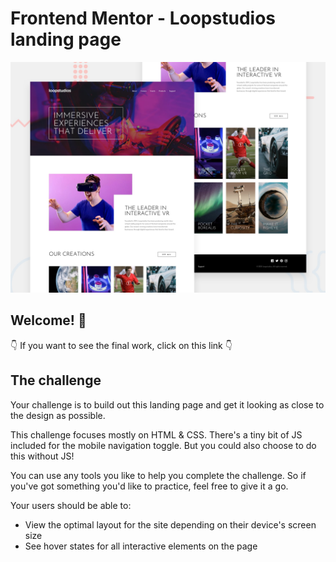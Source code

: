 # Frontend Mentor - Loopstudios landing page

![Design preview for the Loopstudios landing page coding challenge](./design/desktop-preview.jpg)

## Welcome! 👋

👇 If you want to see the final work, click on this link 👇

## The challenge

Your challenge is to build out this landing page and get it looking as close to the design as possible.

This challenge focuses mostly on HTML & CSS. There's a tiny bit of JS included for the mobile navigation toggle. But you could also choose to do this without JS!

You can use any tools you like to help you complete the challenge. So if you've got something you'd like to practice, feel free to give it a go.

Your users should be able to:

- View the optimal layout for the site depending on their device's screen size
- See hover states for all interactive elements on the page

